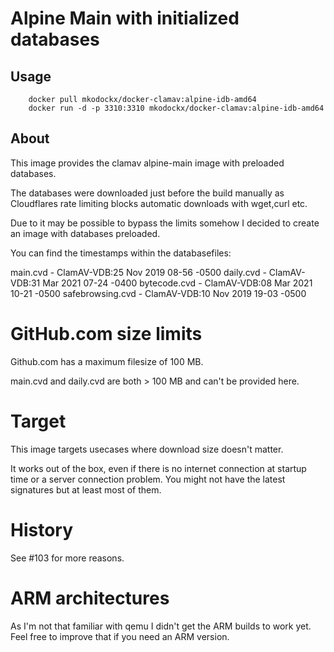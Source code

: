# Alpine Main with initialized databases

## Usage

```
    docker pull mkodockx/docker-clamav:alpine-idb-amd64
    docker run -d -p 3310:3310 mkodockx/docker-clamav:alpine-idb-amd64
```

## About
This image provides the clamav alpine-main image with preloaded databases.

The databases were downloaded just before the build manually as Cloudflares rate limiting blocks automatic downloads with wget,curl etc.

Due to it may be possible to bypass the limits somehow I decided to create an image with databases preloaded.

You can find the timestamps within the databasefiles:

main.cvd - ClamAV-VDB:25 Nov 2019 08-56 -0500
daily.cvd - ClamAV-VDB:31 Mar 2021 07-24 -0400
bytecode.cvd - ClamAV-VDB:08 Mar 2021 10-21 -0500
safebrowsing.cvd - ClamAV-VDB:10 Nov 2019 19-03 -0500

# GitHub.com size limits
Github.com has a maximum filesize of 100 MB.

main.cvd and daily.cvd are both > 100 MB and can't be provided here.

# Target

This image targets usecases where download size doesn't matter. 

It works out of the box, even if there is no internet connection at startup time or a server connection problem. You might not have the latest signatures but at least most of them.

# History

See #103 for more reasons.

# ARM architectures

As I'm not that familiar with qemu I didn't get the ARM builds to work yet. Feel free to improve that if you need an ARM version.